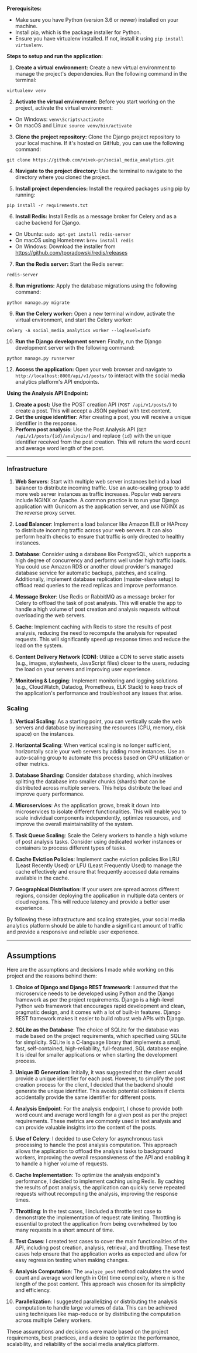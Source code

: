 **Prerequisites:**
- Make sure you have Python (version 3.6 or newer) installed on your machine.
- Install pip, which is the package installer for Python.
- Ensure you have virtualenv installed. If not, install it using `pip install virtualenv`.

**Steps to setup and run the application:**

1. **Create a virtual environment:** Create a new virtual environment to manage the project's dependencies. Run the following command in the terminal:
```shell
virtualenv venv
```

2. **Activate the virtual environment:** Before you start working on the project, activate the virtual environment:
- On Windows: `venv\Scripts\activate`
- On macOS and Linux: `source venv/bin/activate`

3. **Clone the project repository:** Clone the Django project repository to your local machine. If it's hosted on GitHub, you can use the following command:
```shell
git clone https://github.com/vivek-pr/social_media_analytics.git
```

4. **Navigate to the project directory:** Use the terminal to navigate to the directory where you cloned the project.

5. **Install project dependencies:** Install the required packages using pip by running:
```shell
pip install -r requirements.txt
```
6. **Install Redis:** Install Redis as a message broker for Celery and as a cache backend for Django.
- On Ubuntu: `sudo apt-get install redis-server`
- On macOS using Homebrew: `brew install redis`
- On Windows: Download the installer from https://github.com/tporadowski/redis/releases

7. **Run the Redis server:** Start the Redis server:
```shell
redis-server
```

8. **Run migrations:** Apply the database migrations using the following command:
```shell
python manage.py migrate
```

9. **Run the Celery worker:** Open a new terminal window, activate the virtual environment, and start the Celery worker:
```shell
celery -A social_media_analytics worker --loglevel=info
```

10. **Run the Django development server:** Finally, run the Django development server with the following command:
```shell
python manage.py runserver
```

12. **Access the application:** Open your web browser and navigate to `http://localhost:8000/api/v1/posts/` to interact with the social media analytics platform's API endpoints.

**Using the Analysis API Endpoint:**
1. **Create a post:** Use the POST creation API (`POST /api/v1/posts/`) to create a post. This will accept a JSON payload with text content.
2. **Get the unique identifier:** After creating a post, you will receive a unique identifier in the response.
3. **Perform post analysis:** Use the Post Analysis API (`GET /api/v1/posts/{id}/analysis/`) and replace `{id}` with the unique identifier received from the post creation. This will return the word count and average word length of the post.

---

### Infrastructure

1. **Web Servers**: Start with multiple web server instances behind a load balancer to distribute incoming traffic. Use an auto-scaling group to add more web server instances as traffic increases. Popular web servers include NGINX or Apache. A common practice is to run your Django application with Gunicorn as the application server, and use NGINX as the reverse proxy server.

2. **Load Balancer**: Implement a load balancer like Amazon ELB or HAProxy to distribute incoming traffic across your web servers. It can also perform health checks to ensure that traffic is only directed to healthy instances.

3. **Database**: Consider using a database like PostgreSQL, which supports a high degree of concurrency and performs well under high traffic loads. You could use Amazon RDS or another cloud provider's managed database service for automatic backups, patches, and scaling. Additionally, implement database replication (master-slave setup) to offload read queries to the read replicas and improve performance.

4. **Message Broker**: Use Redis or RabbitMQ as a message broker for Celery to offload the task of post analysis. This will enable the app to handle a high volume of post creation and analysis requests without overloading the web servers.

5. **Cache**: Implement caching with Redis to store the results of post analysis, reducing the need to recompute the analysis for repeated requests. This will significantly speed up response times and reduce the load on the system.

6. **Content Delivery Network (CDN)**: Utilize a CDN to serve static assets (e.g., images, stylesheets, JavaScript files) closer to the users, reducing the load on your servers and improving user experience.

7. **Monitoring & Logging**: Implement monitoring and logging solutions (e.g., CloudWatch, Datadog, Prometheus, ELK Stack) to keep track of the application's performance and troubleshoot any issues that arise.

### Scaling

1. **Vertical Scaling**: As a starting point, you can vertically scale the web servers and database by increasing the resources (CPU, memory, disk space) on the instances.

2. **Horizontal Scaling**: When vertical scaling is no longer sufficient, horizontally scale your web servers by adding more instances. Use an auto-scaling group to automate this process based on CPU utilization or other metrics.

3. **Database Sharding**: Consider database sharding, which involves splitting the database into smaller chunks (shards) that can be distributed across multiple servers. This helps distribute the load and improve query performance.

4. **Microservices**: As the application grows, break it down into microservices to isolate different functionalities. This will enable you to scale individual components independently, optimize resources, and improve the overall maintainability of the system.

5. **Task Queue Scaling**: Scale the Celery workers to handle a high volume of post analysis tasks. Consider using dedicated worker instances or containers to process different types of tasks.

6. **Cache Eviction Policies**: Implement cache eviction policies like LRU (Least Recently Used) or LFU (Least Frequently Used) to manage the cache effectively and ensure that frequently accessed data remains available in the cache.

7. **Geographical Distribution**: If your users are spread across different regions, consider deploying the application in multiple data centers or cloud regions. This will reduce latency and provide a better user experience.

By following these infrastructure and scaling strategies, your social media analytics platform should be able to handle a significant amount of traffic and provide a responsive and reliable user experience.

---
## Assumptions
Here are the assumptions and decisions I made while working on this project and the reasons behind them:

1. **Choice of Django and Django REST framework**: I assumed that the microservice needs to be developed using Python and the Django framework as per the project requirements. Django is a high-level Python web framework that encourages rapid development and clean, pragmatic design, and it comes with a lot of built-in features. Django REST framework makes it easier to build robust web APIs with Django.

2. **SQLite as the Database**: The choice of SQLite for the database was made based on the project requirements, which specified using SQLite for simplicity. SQLite is a C-language library that implements a small, fast, self-contained, high-reliability, full-featured, SQL database engine. It is ideal for smaller applications or when starting the development process.

3. **Unique ID Generation**: Initially, it was suggested that the client would provide a unique identifier for each post. However, to simplify the post creation process for the client, I decided that the backend should generate the unique identifier. This avoids potential collisions if clients accidentally provide the same identifier for different posts.

4. **Analysis Endpoint**: For the analysis endpoint, I chose to provide both word count and average word length for a given post as per the project requirements. These metrics are commonly used in text analysis and can provide valuable insights into the content of the posts.

5. **Use of Celery**: I decided to use Celery for asynchronous task processing to handle the post analysis computation. This approach allows the application to offload the analysis tasks to background workers, improving the overall responsiveness of the API and enabling it to handle a higher volume of requests.

6. **Cache Implementation**: To optimize the analysis endpoint's performance, I decided to implement caching using Redis. By caching the results of post analysis, the application can quickly serve repeated requests without recomputing the analysis, improving the response times.

7. **Throttling**: In the test cases, I included a throttle test case to demonstrate the implementation of request rate limiting. Throttling is essential to protect the application from being overwhelmed by too many requests in a short amount of time.

8. **Test Cases**: I created test cases to cover the main functionalities of the API, including post creation, analysis, retrieval, and throttling. These test cases help ensure that the application works as expected and allow for easy regression testing when making changes.

9. **Analysis Computation**: The `analyze_post` method calculates the word count and average word length in O(n) time complexity, where n is the length of the post content. This approach was chosen for its simplicity and efficiency.

10. **Parallelization**: I suggested parallelizing or distributing the analysis computation to handle large volumes of data. This can be achieved using techniques like map-reduce or by distributing the computation across multiple Celery workers.

These assumptions and decisions were made based on the project requirements, best practices, and a desire to optimize the performance, scalability, and reliability of the social media analytics platform.
